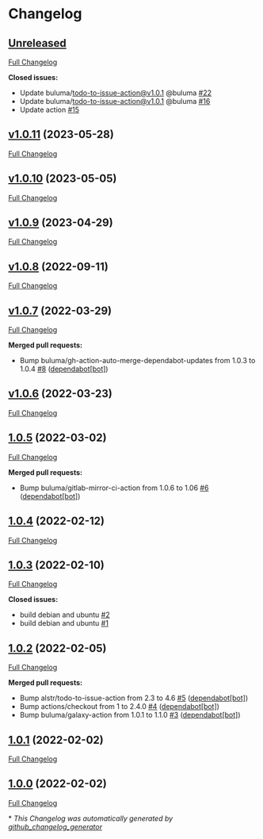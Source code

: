 # Changelog

## [Unreleased](https://github.com/buluma/ansible-role-auditd/tree/HEAD)

[Full Changelog](https://github.com/buluma/ansible-role-auditd/compare/v1.0.11...HEAD)

**Closed issues:**

- Update buluma/todo-to-issue-action@v1.0.1 @buluma [\#22](https://github.com/buluma/ansible-role-auditd/issues/22)
- Update buluma/todo-to-issue-action@v1.0.1 @buluma [\#16](https://github.com/buluma/ansible-role-auditd/issues/16)
- Update action [\#15](https://github.com/buluma/ansible-role-auditd/issues/15)

## [v1.0.11](https://github.com/buluma/ansible-role-auditd/tree/v1.0.11) (2023-05-28)

[Full Changelog](https://github.com/buluma/ansible-role-auditd/compare/v1.0.10...v1.0.11)

## [v1.0.10](https://github.com/buluma/ansible-role-auditd/tree/v1.0.10) (2023-05-05)

[Full Changelog](https://github.com/buluma/ansible-role-auditd/compare/v1.0.9...v1.0.10)

## [v1.0.9](https://github.com/buluma/ansible-role-auditd/tree/v1.0.9) (2023-04-29)

[Full Changelog](https://github.com/buluma/ansible-role-auditd/compare/v1.0.8...v1.0.9)

## [v1.0.8](https://github.com/buluma/ansible-role-auditd/tree/v1.0.8) (2022-09-11)

[Full Changelog](https://github.com/buluma/ansible-role-auditd/compare/v1.0.7...v1.0.8)

## [v1.0.7](https://github.com/buluma/ansible-role-auditd/tree/v1.0.7) (2022-03-29)

[Full Changelog](https://github.com/buluma/ansible-role-auditd/compare/v1.0.6...v1.0.7)

**Merged pull requests:**

- Bump buluma/gh-action-auto-merge-dependabot-updates from 1.0.3 to 1.0.4 [\#8](https://github.com/buluma/ansible-role-auditd/pull/8) ([dependabot[bot]](https://github.com/apps/dependabot))

## [v1.0.6](https://github.com/buluma/ansible-role-auditd/tree/v1.0.6) (2022-03-23)

[Full Changelog](https://github.com/buluma/ansible-role-auditd/compare/1.0.5...v1.0.6)

## [1.0.5](https://github.com/buluma/ansible-role-auditd/tree/1.0.5) (2022-03-02)

[Full Changelog](https://github.com/buluma/ansible-role-auditd/compare/1.0.4...1.0.5)

**Merged pull requests:**

- Bump buluma/gitlab-mirror-ci-action from 1.0.6 to 1.06 [\#6](https://github.com/buluma/ansible-role-auditd/pull/6) ([dependabot[bot]](https://github.com/apps/dependabot))

## [1.0.4](https://github.com/buluma/ansible-role-auditd/tree/1.0.4) (2022-02-12)

[Full Changelog](https://github.com/buluma/ansible-role-auditd/compare/1.0.3...1.0.4)

## [1.0.3](https://github.com/buluma/ansible-role-auditd/tree/1.0.3) (2022-02-10)

[Full Changelog](https://github.com/buluma/ansible-role-auditd/compare/1.0.2...1.0.3)

**Closed issues:**

- build debian and ubuntu [\#2](https://github.com/buluma/ansible-role-auditd/issues/2)
- build debian and ubuntu [\#1](https://github.com/buluma/ansible-role-auditd/issues/1)

## [1.0.2](https://github.com/buluma/ansible-role-auditd/tree/1.0.2) (2022-02-05)

[Full Changelog](https://github.com/buluma/ansible-role-auditd/compare/1.0.1...1.0.2)

**Merged pull requests:**

- Bump alstr/todo-to-issue-action from 2.3 to 4.6 [\#5](https://github.com/buluma/ansible-role-auditd/pull/5) ([dependabot[bot]](https://github.com/apps/dependabot))
- Bump actions/checkout from 1 to 2.4.0 [\#4](https://github.com/buluma/ansible-role-auditd/pull/4) ([dependabot[bot]](https://github.com/apps/dependabot))
- Bump buluma/galaxy-action from 1.0.1 to 1.1.0 [\#3](https://github.com/buluma/ansible-role-auditd/pull/3) ([dependabot[bot]](https://github.com/apps/dependabot))

## [1.0.1](https://github.com/buluma/ansible-role-auditd/tree/1.0.1) (2022-02-02)

[Full Changelog](https://github.com/buluma/ansible-role-auditd/compare/1.0.0...1.0.1)

## [1.0.0](https://github.com/buluma/ansible-role-auditd/tree/1.0.0) (2022-02-02)

[Full Changelog](https://github.com/buluma/ansible-role-auditd/compare/4fde6ec1bb962c5be2a2be976d3f36ddd46bffdf...1.0.0)



\* *This Changelog was automatically generated by [github_changelog_generator](https://github.com/github-changelog-generator/github-changelog-generator)*
